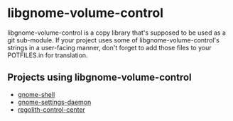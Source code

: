 # libgnome-volume-control

libgnome-volume-control is a copy library that's supposed to be used as
a git sub-module. If your project uses some of libgnome-volume-control's
strings in a user-facing manner, don't forget to add those files to your
POTFILES.in for translation.

## Projects using libgnome-volume-control

- [gnome-shell](https://gitlab.gnome.org/GNOME/gnome-shell)
- [gnome-settings-daemon](https://gitlab.gnome.org/GNOME/gnome-settings-daemon)
- [regolith-control-center](https://gitlab.gnome.org/GNOME/regolith-control-center)
